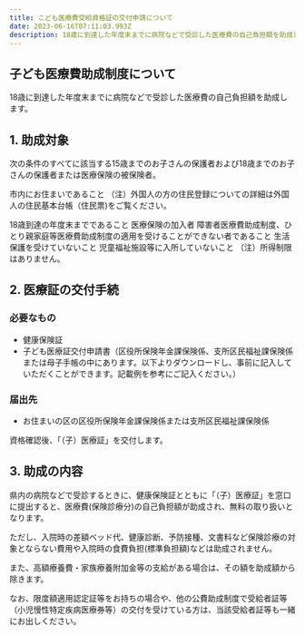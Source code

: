 ```yaml
---
title: こども医療費受給資格証の交付申請について
date: 2023-06-16T07:11:03.993Z
description: 18歳に到達した年度末までに病院などで受診した医療費の自己負担額を助成します。
---
```


## 子ども医療費助成制度について
18歳に到達した年度末までに病院などで受診した医療費の自己負担額を助成します。

## 1. 助成対象
次の条件のすべてに該当する15歳までのお子さんの保護者および18歳までのお子さんの保護者または医療保険の被保険者。

市内にお住まいであること
（注）外国人の方の住民登録についての詳細は外国人の住民基本台帳（住民票)をご覧ください。

18歳到達の年度末までであること
医療保険の加入者
障害者医療費助成制度、ひとり親家庭等医療費助成制度の適用を受けることができない者であること
生活保護を受けていないこと
児童福祉施設等に入所していないこと
（注）所得制限はありません。


## 2. 医療証の交付手続
### 必要なもの
- 健康保険証
- 子ども医療証交付申請書（区役所保険年金課保険係、支所区民福祉課保険係または母子手帳の中にあります。以下よりダウンロードし、事前に記入していただくことができます。記載例を参考にご記入ください。）

### 届出先
- お住まいの区の区役所保険年金課保険係または支所区民福祉課保険係

資格確認後、「（子）医療証」を交付します。


## 3. 助成の内容
県内の病院などで受診するときに、健康保険証とともに「（子）医療証」を窓口に提出すると、医療費(保険診療分)の自己負担額が助成され、無料の取り扱いとなります。

ただし、入院時の差額ベッド代、健康診断、予防接種、文書料など保険診療の対象とならない費用や入院時の食費負担(標準負担額)などは助成されません。

また、高額療養費・家族療養附加金等の支給がある場合は、その額を助成額から除きます。

なお、限度額適用認定証等をお持ちの場合や、他の公費助成制度で受給者証等（小児慢性特定疾病医療券等）の交付を受けている方は、当該受給者証等も一緒にお出しください。
